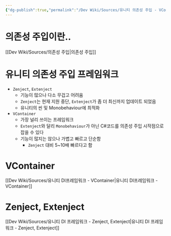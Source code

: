 ```yaml
---
{"dg-publish":true,"permalink":"/Dev Wiki/Sources/유니티 의존성 주입 - VContainer , Zenject, Extenject/","noteIcon":"","created":"2025-05-23T02:09:39.588+09:00","updated":"2025-07-19T22:58:36.999+09:00"}
---
```


# 의존성 주입이란..
[[Dev Wiki/Sources/의존성 주입\|의존성 주입]]

# 유니티 의존성 주입 프레임워크

- `Zenject`, `Extenject`
    - 기능이 많으나 다소 무겁고 어려움
    - `Zenject`는 현재 지원 중단, `Extenject`가 좀 더 최신까지 업데이트 되었음
    - 유니티의 씬 및 Monobehaviour에 최적화
- `VContainer`
    - 가장 널리 쓰이는 프레임워크
    - `Extenject`와 달리 `Monobehaviour`가 아닌 C#코드를 의존성 주입 시작점으로 잡을 수 있다
    - 기능이 많지는 않으나 가볍고 빠르고 단순함
        - `Zenject` 대비 5~10배 빠르다고 함

# VContainer
[[Dev Wiki/Sources/유니티 DI프레임워크 - VContainer\|유니티 DI프레임워크 - VContainer]]

# Zenject, Extenject
[[Dev Wiki/Sources/유니티 DI 프레임워크 - Zenject, Extenject\|유니티 DI 프레임워크 - Zenject, Extenject]]